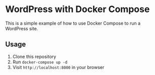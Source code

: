 # WordPress with Docker Compose 

This is a simple example of how to use Docker Compose to run a WordPress site.

## Usage

1. Clone this repository
2. Run `docker-compose up -d`
3. Visit `http://localhost:8000` in your browser
